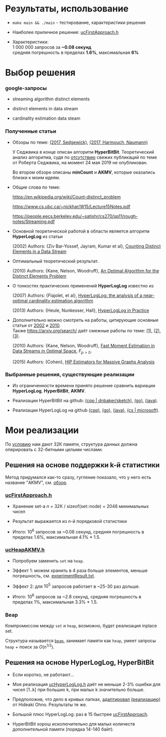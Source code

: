 # Результаты, использование

* `make main && ./main` - тестирование, характеристики решения

* Наиболее приличное решение: [ucFirstApproach.h](ucFirstApproach.h) 

* Характеристики:<br>
	1 000 000 запросов за **~0.08 секунд**<br>
	средняя погрешность в пределах **1.6%**, максимальная **6%**

# Выбор решения

### google-запросы

* streaming algorithm distinct elements

* distinct elements in data stream

* cardinality estimation data steam

### Полученные статьи

* Обзоры по теме: [(2017, Sedgewick)](https://www.cs.princeton.edu/~rs/talks/Cardinality.pdf), 
	[(2017, Harmouch, Naumann)](http://www.vldb.org/pvldb/vol11/p499-harmouch.pdf)

	У Седжвика в конце описан алгоритм **HyperBitBit**. Теоретический анализ алгоритма, судя по [отсутствию](https://arxiv.org/search/?searchtype=all&query=Sedgewick&abstracts=show&size=50&order=-submitted_date)
	свежих публикаций по теме от Роберта Седжвика, на момент 24 мая 2019 не опубликован.

	Во втором обзоре описаны **minCount** и **AKMV**, которые оказались близки к моим идеям.

* Общие слова по теме:

	https://en.wikipedia.org/wiki/Count-distinct_problem

	https://www.cs.ubc.ca/~nickhar/W15/Lecture15Notes.pdf

	https://people.eecs.berkeley.edu/~satishr/cs270/sp11/rough-notes/Streaming.pdf


* Основной теоретической работой в области является алгоритм **HyperLogLog** из статьи

	(2002) Authors: {Ziv Bar-Yossef, Jayram, Kumar et al}, [Counting Distinct Elements in a Data Stream](https://dl.acm.org/citation.cfm?id=711822)

* Оптимальный теоретический результат.

	(2010) Authors: {Kane, Nelson, Woodruff}, [An Optimal Algorithm for the Distinct Elements Problem](http://www.cs.cmu.edu/afs/cs/user/dwoodruf/www/knw10b.pdf)

* О тонкостях практических применений **HyperLogLog** известно из

	(2007) Authors: {Flajolet, et al}, [HyperLogLog: the analysis of a near-optimal cardinality estimation algorithm](http://algo.inria.fr/flajolet/Publications/FlFuGaMe07.pdf)

	(2013) Authors: {Heule, Nunkesser, Hall}, [HyperLogLog in Practice](https://static.googleusercontent.com/media/research.google.com/en//pubs/archive/40671.pdf)

* Дополнительно можно смотреть на работы, цитирующие основные статьи от [2002](https://dl.acm.org/citation.cfm?id=711822) и
	[2010](https://dl.acm.org/citation.cfm?id=1807094).<br>
	Также https://arxiv.org/search/ даёт смежные работы по теме: [(1)](https://arxiv.org/abs/1810.12388),
	[(2)](https://arxiv.org/abs/1804.01642), [(3)](https://arxiv.org/abs/1402.6800).

	(2010) Authors: {Kane, Nelson, Woodruff}, [Fast Moment Estimation in Data Streams in Optimal Space](https://arxiv.org/pdf/1007.4191.pdf), $F_{p>0}$.

	(2015) Authors: {Cohen}, [HIP Estimators for Massive Graphs Analysis](https://arxiv.org/pdf/1306.3284.pdf)

### Выбранные решения, существующие реализации

* Из ограниченности времени принято решение сравнить вариации **HyperLogLog**, **HyperBitBit**, **AKMV**.

* Реализации HyperBitBit на github: 
[(cpp | dnbaker/sketch)](https://github.com/dnbaker/sketch/blob/master/hbb.h),
[(go)](https://github.com/seiflotfy/hyperbitbit), 
[(java)](https://github.com/addthis/stream-lib/blob/master/src/main/java/com/clearspring/experimental/stream/cardinality/HyperBitBit.java).

* Реализации HyperLogLog на github 
[(cpp)](https://github.com/hideo55/cpp-HyperLogLog/blob/master/include/hyperloglog.hpp),
[(go)](https://github.com/axiomhq/hyperloglog/blob/master/hyperloglog.go), 
[(java)](https://github.com/prasanthj/hyperloglog/blob/master/src/java/com/github/prasanthj/hll/HyperLogLog.java), 
[(cs | microsoft)](https://github.com/microsoft/CardinalityEstimation/blob/master/CardinalityEstimation/CardinalityEstimator.cs).

# Мои реализации

По [условию](statement.txt) нам дают 32К памяти, структура данных должна оперировать с 32-битными целыми числами. 

## Решения на основе поддержки k-й статистики

Метод придумался как-то сразу, гугление показало, что у него есть название "AKMV", см. [обзор](http://www.vldb.org/pvldb/vol11/p499-harmouch.pdf).

### [ucFirstApproach.h](ucFirstApproach.h) 

* Хранение set-а $n$ = 32К / sizeof(set::node) = 2048 минимальных чисел

* Результат выражается из $n$-й порядковой статистики

* Итого: $10^6$ запросов за ~0.08 секунд, средняя погрешность в пределах 1.6%, максимальная 4.1% * 1.5.

### [ucHeapAKMV.h](ucHeapAKMV.h) 

* Попробуем заменить <code>set</code> на <code>heap</code>. 

* Эффект 1: можем хранить в 4 раза больше элементов, меньше погрешность, см. [experimentResult.txt](experimentResult.txt).

* Эффект 2: для $10^5$ запросов работает в ~25-30 раз дольше.

* Итого: $10^6$ запросов за ~2.8 секунд, средняя погрешность в пределах 1%, максимальная 3.3% * 1.5.

### Beap

Компромиссом между <code>set</code> и <code>heap</code>, возможно, будет реализация inplace set.

Структура называется [<code>beap</code>](https://core.ac.uk/download/pdf/82247166.pdf), 
занимает памяти как <code>heap</code>, умеет запросы <code>heap</code> + поиск за $O(n^{1/2})$.

## Решения на основе HyperLogLog, HyperBitBit

* Если коротко, не работают...

* Моя реализация [ucHyperLogLog.h](ucHyperLogLog.h) даёт не меньше 2-3% ошибки для чисел [1..k] при больших k, 
при малых k значительно больше.

* Предположив, что дело в кривых лапках, [адаптировал](ucHyperLogLog2.h) [(реализацию)](https://github.com/hideo55/cpp-HyperLogLog/blob/master/include/hyperloglog.hpp) от Hideaki Ohno. 
Результаты те же.

* Большой плюс HyperLogLog: раз в 15 быстрее [ucFirstApproach](ucFirstApproach.h).

* HyperBitBit хорош исколючительно для малых количеств дополнительной памяти (порядка 14-140 байт).
